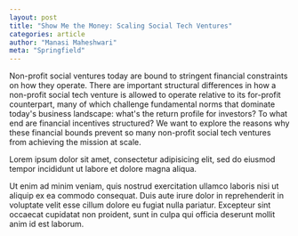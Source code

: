 ```yaml
---
layout: post
title: "Show Me the Money: Scaling Social Tech Ventures"
categories: article
author: "Manasi Maheshwari"
meta: "Springfield"
---
```


Non-profit social ventures today are bound to stringent financial constraints on how they operate. There are important structural differences in how a non-profit social tech venture is allowed to operate relative to its for-profit counterpart, many of which challenge fundamental norms that dominate today's business landscape: what's the return profile for investors? To what end are financial incentives structured? We want to explore the reasons why these financial bounds prevent so many non-profit social tech ventures from achieving the mission at scale.

Lorem ipsum dolor sit amet, consectetur adipisicing elit, sed do eiusmod tempor incididunt ut labore et dolore magna aliqua.

Ut enim ad minim veniam, quis nostrud exercitation ullamco laboris nisi ut aliquip ex ea commodo consequat. Duis aute irure dolor in reprehenderit in voluptate velit esse cillum dolore eu fugiat nulla pariatur. Excepteur sint occaecat cupidatat non proident, sunt in culpa qui officia deserunt mollit anim id est laborum.
